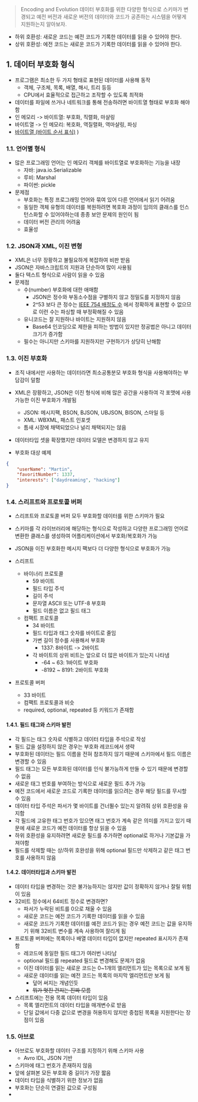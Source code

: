 > Encoding and Evolution
> 데이터 부호화를 위한 다양한 형식으로 스키마가 변경되고 예전 버전과 새로운 버전의 데이터와 코드가 공존하는 시스템을 어떻게 지원하는지 알아보자.

- 하위 호환성: 새로운 코드는 예전 코드가 기록한 데이터를 읽을 수 있어야 한다.
- 상위 호환성: 에전 코드는 새로운 코드가 기록한 데이터를 읽을 수 있어야 한다.

## 1. 데이터 부호화 형식
- 프로그램은 최소한 두 가지 형태로 표현된 데이터를 사용해 동작
	- 객체, 구조체, 목록, 배열, 해시, 트리 등등
	- CPU에서 효율적으로 접근하고 조작할 수 있도록 최적화
- 데이터를 파일에 쓰거나 네트워크를 통해 전송하려면 바이트열 형태로 부호화 해야함
- 인 메모리 -> 바이트열: 부호화, 직렬화, 마샬링
- 바이트열 -> 인 메모리: 복호화, 역질렬화, 역마샬링, 파싱
- [바이트열 (바이트 순서 표식)](https://ko.wikipedia.org/wiki/%EB%B0%94%EC%9D%B4%ED%8A%B8_%EC%88%9C%EC%84%9C_%ED%91%9C%EC%8B%9D)
)

### 1.1. 언어별 형식
- 많은 프로그래밍 언어는 인 메모리 객체를 바이트열로 부호화하는 기능을 내장
	- 자바: java.io.Serializable
	- 루비: Marshal
	- 파이썬: pickle
- 문제점
	- 부호화는 특정 프로그래밍 언어와 묶여 있어 다른 언어에서 읽기 어려움
	- 동일한 객체 유형의 데이터를 복원하려면 복호화 과정이 임의의 클래스를 인스턴스화할 수 있어야하는데 종종 보안 문제의 원인이 됨
	- 데이터 버전 관리의 어려움
	- 효율성

### 1.2. JSON과 XML, 이진 변형
- XML은 너무 장황하고 불필요하게 복잡하여 비판 받음
- JSON은 자바스크립트의 지원과 단순하여 많이 사용됨
- 둘다 텍스트 형식으로 사람이 읽을 수 있음
- 문제점
	- 수(number) 부호화에 대한 애매함
		- JSON은 정수와 부동소수점을 구별하지 않고 정밀도를 지정하지 않음
		- 2^53 보다 큰 정수는 [IEEE 754 배정도 수](https://ko.wikipedia.org/wiki/IEEE_754) 에서 정확하게 표현할 수 없으므로 이런 수는 파싱할 때 부정확해질 수 있음
	- 유니코드는 잘 지원하나 바이트는 지원하지 않음
		- Base64 인코딩으로 제한을 피하는 방법이 있지만 정공법은 아니고 데이터 크기가 증가함
	- 필수는 아니지만 스키마를 지원하지만 구현하기가 상당히 난해함

### 1.3. 이진 부호화
- 조직 내에서만 사용하는 데이터라면 최소공통분모 부호화 형식을 사용해야하는 부담감이 덜함
- XML은 장황하고, JSON은 이진 형식에 비해 많은 공간을 사용하여 각 포맷에 사용가능한 이진 부호화가 개발됨
	- JSON: 메시지팩, BSON, BJSON, UBJSON, BISON, 스마일 등
	- XML: WBXML, 패스트 인포셋
	- 틈새 시장에 채택되었으나 널리 채택되지는 않음
- 데이터타입 셋을 확장했지만 데이터 모델은 변경하지 않고 유지

- 부호화 대상 예제
```json
{
	"userName": "Martin",
	"favoritNumber": 1337,
	"interests": ["daydreaming", "hacking"]
}
```

### 1.4. 스리프트와 프로토콜 버퍼
- 스리프트와 프로토콜 버퍼 모두 부호화할 데이터를 위한 스키마가 필요
- 스키마를 각 라이브러리에 해당하는 형식으로 작성하고 다양한 프로그래밍 언어로 변환한 클래스를 생성하여 어플리케이션에서 부호화/복호화가 가능
- JSON을 이진 부호화한 메시지 팩보다 더 다양한 형식으로 부호화가 가능

- 스리프트
	- 바이너리 프로토콜
		- 59 바이트
		- 필드 타입 주석
		- 길이 주석
		- 문자열 ASCII 또는 UTF-8 부호화
		- 필드 이름은 없고 필드 태그
	- 컴팩트 프로토콜
		- 34 바이트
		- 필드 타입과 태그 숫자를 바이트로 줄임
		- 가변 길이 정수를 사용해서 부호화
			- 1337: 8바이트 -> 2바이트
		- 각 바이트의 상위 비트는 앞으로 더 많은 바이트가 있는지 나타냄
			- -64 ~ 63: 1바이트 부호화
			- -8192 ~ 8191: 2바이트 부호화
- 프로토콜 버퍼
	- 33 바이트
	- 컴팩트 프로토콜과 비슷
	- required, optional, repeated 등 키워드가 존재함

#### 1.4.1. 필드 태그와 스키마 발전
- 각 필드는 태그 숫자로 식별하고 데이터 타입을 주석으로 작성
- 필드 값을 설정하지 않은 경우는 부호화 레코드에서 생략
- 부호화된 데이터는 필드 이름을 전혀 참조하지 않기 때문에 스키마에서 필드 이름은 변경할 수 있음
- 필드 태그는 모든 부호화된 데이터를 인식 불가능하게 만들 수 있기 때문에 변경할 수 없음
- 새로운 태그 번호를 부여하는 방식으로 새로운 필드 추가 가능
- 예전 코드에서 새로운 코드로 기록한 데이터를 읽으려는 경우 해당 필드를 무시할 수 있음
- 데이터 타입 주석은 파서가 몇 바이트를 건너뛸수 있는지 알려줘 상위 호환성을 유지함
- 각 필드에 고유한 태그 번호가 있으면 태그 번호가 계속 같은 의미를 가지고 있기 때문에 새로운 코드가 예전 데이터를 항상 읽을 수 있음
- 하위 호환성을 유지하려면 새로운 필드를 추가하면 optional로 하거나 기본값을 가져야함
- 필드를 삭제할 때는 상/하위 호완성을 위해 optional 필드만 삭제하고 같은 태그 번호를 사용하지 않음

#### 1.4.2. 데이터타입과 스키마 발전
- 데이터 타입을 변경하는 것은 불가능하지는 않지만 값이 정확하지 않거나 잘릴 위험이 있음
- 32비트 정수에서 64비트 정수로 변경하면?
	- 파서가 누락된 비트를 0으로 채울 수 있음
	- 새로운 코드는 예전 코드가 기록한 데이터를 읽을 수 있음
	- 새로운 코드가 기록한 데이터를 예전 코드가 읽는 경우 예전 코드는 값을 유지하기 위해 32비트 변수를 계속 사용하여 잘리게 됨
- 프로토콜 버퍼에는 목록이나 배열 데이터 타입이 없지만 repeated 표시자가 존재함
	- 레코드에 동일한 필드 태그가 여러번 나타남
	- optional 필드를 repeated 필드로 변경해도 문제가 없음
	- 이진 데이터를 읽는 새로운 코드는 0~1개의 엘리먼트가 있는 목록으로 보게 됨
	- 새로운 데이터를 읽는 예전 코드는 목록의 마지막 엘리먼트만 보게 됨 
		- 덮어 써지는 개념인듯
		- ~~뭐가 멋진 건지는 진짜 모름~~
- 스리프트에는 전용 목록 데이터 타입이 있음
	- 목록 엘리먼트의 데이터 타입을 매개변수로 받음
	- 단일 값에서 다중 값으로 변경을 허용하지 않지만 중첩된 목록을 지원한다는 장점이 있음

### 1.5. 아브로
- 아브로도 부호화할 데이터 구조를 지정하기 위해 스키마 사용
	- Avro IDL, JSON 기반
- 스키마에 태그 번호가 존재하지 않음
- 앞에 살펴본 모든 부호화 중 길이가 가장 짧음
- 데이터 타입을 식별하기 위한 정보가 없음
- 부호화는 단순히 연결된 값으로 구성됨
- 